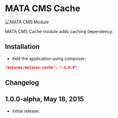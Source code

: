 MATA CMS Cache
==========================================

![MATA CMS Module](https://s3-eu-west-1.amazonaws.com/qi-interactive/assets/mata-cms/gear-mata-logo%402x.png)


MATA CMS Cache module adds caching dependency.


Installation
------------

- Add the application using composer: 

```json
"matacms/matacms-cache": "~1.0.0"
```

Changelog
---------

## 1.0.0-alpha, May 18, 2015

- Initial release.
